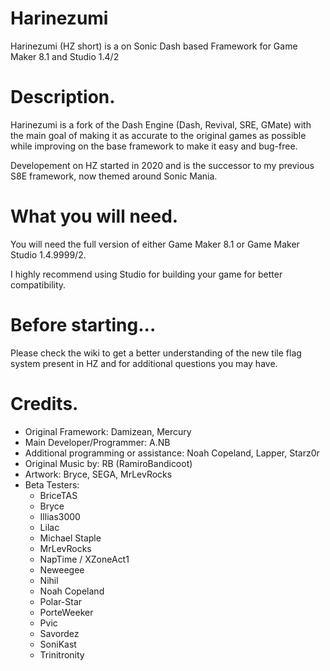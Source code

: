 # Harinezumi
Harinezumi (HZ short) is a on Sonic Dash based Framework for Game Maker 8.1 and Studio 1.4/2

# Description.
Harinezumi is a fork of the Dash Engine (Dash, Revival, SRE, GMate)
with the main goal of making it as accurate to the original games as possible while improving on the base framework to make it easy and bug-free.

Developement on HZ started in 2020 and is the successor to my previous S8E framework, now themed around Sonic Mania.

# What you will need.
You will need the full version of either Game Maker 8.1 or Game Maker Studio 1.4.9999/2.

I highly recommend using Studio for building your game for better compatibility.

# Before starting...
Please check the wiki to get a better understanding of the new tile flag system present in HZ and for additional questions you may have.


# Credits. 
- Original Framework: Damizean, Mercury
- Main Developer/Programmer: A.NB
- Additional programming or assistance: Noah Copeland, Lapper, Starz0r
- Original Music by: RB (RamiroBandicoot)
- Artwork: Bryce, SEGA, MrLevRocks
- Beta Testers:
  - BriceTAS
  - Bryce
  - Illias3000
  - Lilac
  - Michael Staple
  - MrLevRocks
  - NapTime / XZoneAct1
  - Neweegee
  - Nihil
  - Noah Copeland
  - Polar-Star
  - PorteWeeker
  - Pvic
  - Savordez
  - SoniKast
  - Trinitronity

